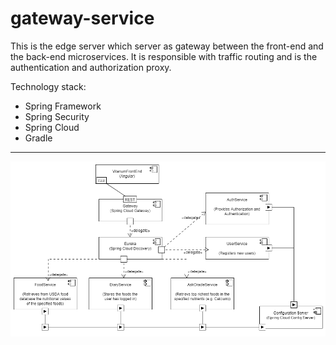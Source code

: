 # gateway-service
This is the edge server which server as gateway between the front-end and the back-end microservices. It is responsible with traffic routing and is the authentication and authorization proxy.

Technology stack:
- Spring Framework
- Spring Security
- Spring Cloud
- Gradle
<hr>

![alt text](https://github.com/cdinescu/gateway-service/blob/master/vitanum_architecture.png)
